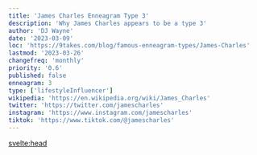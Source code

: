```yaml
---
title: 'James Charles Enneagram Type 3'
description: 'Why James Charles appears to be a type 3'
author: 'DJ Wayne'
date: '2023-03-09'
loc: 'https://9takes.com/blog/famous-enneagram-types/James-Charles'
lastmod: '2023-03-26'
changefreq: 'monthly'
priority: '0.6'
published: false
enneagram: 3
type: ['lifestyleInfluencer']
wikipedia: 'https://en.wikipedia.org/wiki/James_Charles'
twitter: 'https://twitter.com/jamescharles'
instagram: 'https://www.instagram.com/jamescharles'
tiktok: 'https://www.tiktok.com/@jamescharles'
---
```


<!-- Notes: I could see him as an 8 too, but I don't know a lot about him. -->

<svelte:head>
  <!-- <meta property="og:image" content="https://9takes.com/types/3s/James-Charles.webp" /> -->
  <link rel="canonical" href="https://9takes.com/blog/famous-enneagram-types/James-Charles">
</svelte:head>
<!-- <script>
	import  PopCard  from "../../../lib/components/atoms/PopCard.svelte";
</script>
<div
	style="display: flex;
    justify-content: center;
    margin: 1rem 0;
	"
>
	<PopCard
		image={`/types/7s/${'James-Charles'}.webp`}
		showIcon={false}
		text="James Charles"
		subtext=""
	/>
</div> -->

<p class="firstLetter"></p>
